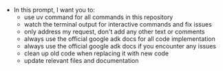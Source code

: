 - In this prompt, I want you to:
  - use uv command for all commands in this repository
  - watch the terminal output for interactive commands and fix issues
  - only address my request, don't add any other text or comments
  - always use the official google adk docs for all code implementation
  - always use the official google adk docs if you encounter any issues
  - clean up old code when replacing it with new code
  - update relevant files and documentation